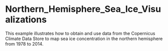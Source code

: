 # Northern_Hemisphere_Sea_Ice_Visualizations
This example illustrates how to obtain and use data from the Copernicus Climate Data Store to map sea ice concentration in the northern hemisphere from 1978 to 2014. 
